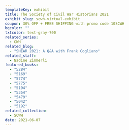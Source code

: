 ```yaml
---
templateKey: exhibit
title: The Society of Civil War Historians 2021
exhibit_slug: scwh-virtual-exhibit
coupon: 30% OFF + FREE SHIPPING with promo code 10SCWH
bgcolor: ""
txtcolor: text-gray-700
related_series:
  - CWH
related_blog:
  - "SHEAR 2021: A Q&A with Frank Cogliano"
related_staff:
  - Nadine Zimmerli
featured_books:
  - "5284"
  - "5169"
  - "5774"
  - "5775"
  - "5194"
  - "5354"
  - "5479"
  - "5042"
  - "5192"
related_collection:
  - SCWH
date: 2021-06-07
---
```

